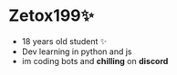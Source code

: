 # Zetox199✨
- 18 years old student ✨
- Dev learning in python and js
- im coding bots and **chilling** on **discord** 

<!---

Zetox199-eng/Zetox199-eng is a ✨ special ✨ repository because its `README.md` (this file) appears on your GitHub profile.
You can click the Preview link to take a look at your changes.
--->

